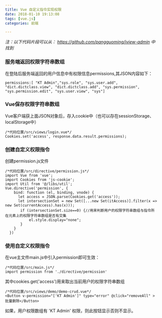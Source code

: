```yaml
---
title: Vue 自定义指令实现权限
date: 2018-01-10 19:13:08
tags: [vue.js]
categories: 前端

---
```



*注：以下代码片段可以从：
https://github.com/pangguoming/iview-admin
中找到*

### 服务端返回权限字符串数组
在登陆后服务端返回的用户信息中有权限信息permissions,其JSON内容如下：

```
permissions:[ "KT Admin","sys.role", "sys.user.add", "dict.dictclass.view", "dict.dictclass.add", "sys.permission", "sys.permission.edit", "sys.user.view", "sys"]
```

### Vue保存权限字符串数组
Vue客户端获上面JSON对象后，存入cookie中（也可以存在sessionStorage、localStorage中）

```
/*代码位置/src/views/login.vue*/
Cookies.set('access', response.data.result.permissions);
```

### 创建自定义权限指令
创建permission.js文件

```
/*代码位置/src/directive/permission.js*/
import Vue from 'vue';
import Cookies from 'js-cookie';
import Util from '@/libs/util';
Vue.directive('permission', {
    bind: function (el, binding, vnode) {
      let access = JSON.parse(Cookies.get('access'));
      let intersectionSet = new Set([...new Set(itAccess)].filter(x => new Set(currentAccess).has(x)));
       if (intersectionSet.size==0) {//用来判断用户的权限字符串数组与指令所在元素上的权限字符串数组是否有交集
           el.style.display="none";
       }      
    }
  })
```

### 使用自定义权限指令

在vue主文件main.js中引入permission即可生效：

```
/*代码位置/src/main.js*/
import permission from './directive/permission'
```

其中cookies.get('access')用来取出当前用户的权限字符串数组


```
/*代码位置/src/views/demo/demo-crud.vue*/
<Button v-permission="['KT Admin']" type="error" @click="removeAll" >批量删除</Button>
```


如果，用户权限数组有 'KT Admin' 权限，则此按钮显示否则不显示。
